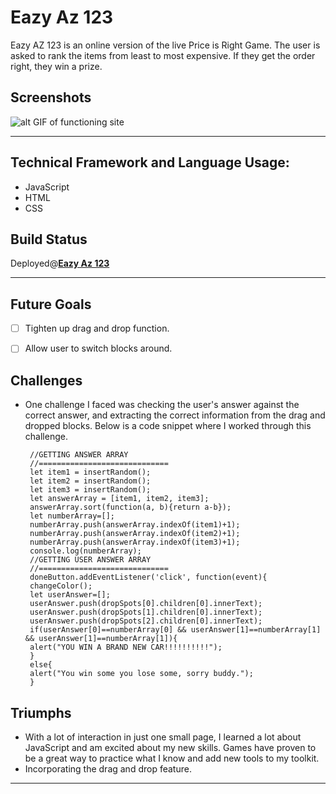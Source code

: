 <div>
<h1>Eazy Az 123</h2>
</div>

Eazy AZ 123 is an online version of the live Price is Right Game. The user is asked to rank the items from least to most expensive. If they get the order right, they win a prize.

## Screenshots 
![alt GIF of functioning site](https://res.cloudinary.com/dqfviar71/image/upload/v1676591812/EZ123Gif_copy_ehixus.gif)

***

## Technical Framework and Language Usage:
- JavaScript
- HTML
- CSS


## Build Status
Deployed@**[Eazy Az 123](https://spontaneous-baklava-35cd65.netlify.app/)**

***

## Future Goals
- [ ] Tighten up drag and drop function.
- [ ] Allow user to switch blocks around. 


## Challenges
-  One challenge I faced was checking the user's answer against the correct answer, and extracting the correct information from the drag and dropped blocks. Below is a code snippet where I worked through this challenge.

        //GETTING ANSWER ARRAY
        //=============================
        let item1 = insertRandom();
        let item2 = insertRandom();
        let item3 = insertRandom();
        let answerArray = [item1, item2, item3];
        answerArray.sort(function(a, b){return a-b});
        let numberArray=[];
        numberArray.push(answerArray.indexOf(item1)+1);
        numberArray.push(answerArray.indexOf(item2)+1);
        numberArray.push(answerArray.indexOf(item3)+1);
        console.log(numberArray);
        //GETTING USER ANSWER ARRAY
        //=============================
        doneButton.addEventListener('click', function(event){
        changeColor();
        let userAnswer=[];
        userAnswer.push(dropSpots[0].children[0].innerText);
        userAnswer.push(dropSpots[1].children[0].innerText);
        userAnswer.push(dropSpots[2].children[0].innerText);
        if(userAnswer[0]==numberArray[0] && userAnswer[1]==numberArray[1] && userAnswer[1]==numberArray[1]){
        alert("YOU WIN A BRAND NEW CAR!!!!!!!!!!");
        }
        else{
        alert("You win some you lose some, sorry buddy.");
        }


## Triumphs
- With a lot of interaction in just one small page, I learned a lot about JavaScript and am excited about my new skills. Games have proven to be a great way to practice what I know and add new tools to my toolkit.
- Incorporating the drag and drop feature. 

***
